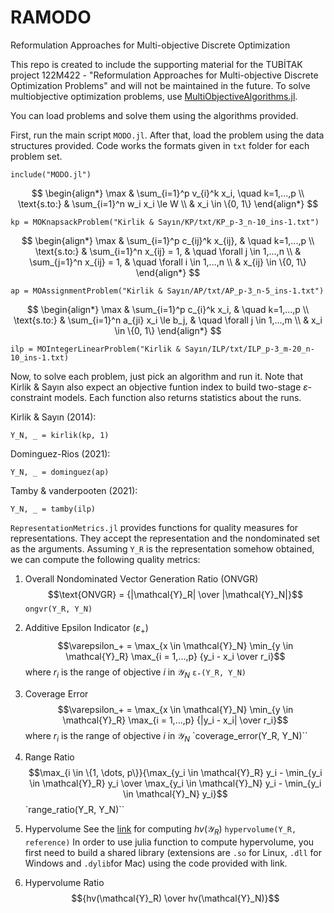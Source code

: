 # RAMODO
Reformulation Approaches for Multi-objective Discrete Optimization

This repo is created to include the supporting material for the TUBİTAK project 122M422 - "Reformulation Approaches for Multi-objective Discrete Optimization Problems" and will not be maintained in the future. To solve multiobjective optimization problems, use [MultiObjectiveAlgorithms.jl](https://github.com/jump-dev/MultiObjectiveAlgorithms.jl).

You can load problems and solve them using the algorithms provided.

First, run the main script `MODO.jl`. After that, load the problem using the data structures provided. Code works the formats given in `txt` folder for each problem set.

```
include("MODO.jl")
```
$$
\begin{align*}
\max & \sum_{i=1}^p v_{i}^k x_i, \quad k=1,...,p \\
\text{s.to:} & \sum_{i=1}^n w_i x_i \le W \\
& x_i \in \{0, 1\}
\end{align*}
$$
```
kp = MOKnapsackProblem("Kirlik & Sayın/KP/txt/KP_p-3_n-10_ins-1.txt")
```
$$
\begin{align*}
\max & \sum_{i=1}^p c_{ij}^k x_{ij}, & \quad k=1,...,p \\
\text{s.to:} & \sum_{i=1}^n x_{ij} = 1, & \quad \forall j \in 1,...,n \\
& \sum_{j=1}^n x_{ij} = 1, & \quad \forall i \in 1,...,n \\
& x_{ij} \in \{0, 1\}
\end{align*}
$$
```
ap = MOAssignmentProblem("Kirlik & Sayın/AP/txt/AP_p-3_n-5_ins-1.txt")
```
$$
\begin{align*}
\max & \sum_{i=1}^p c_{i}^k x_i, & \quad k=1,...,p \\
\text{s.to:} & \sum_{i=1}^n a_{ji} x_i \le b_j, & \quad \forall j \in 1,...,m \\
& x_i \in \{0, 1\}
\end{align*}
$$
```
ilp = MOIntegerLinearProblem("Kirlik & Sayın/ILP/txt/ILP_p-3_m-20_n-10_ins-1.txt)
```

Now, to solve each problem, just pick an algorithm and run it. Note that Kirlik & Sayın also expect an objective funtion index to build two-stage $\varepsilon$-constraint models. Each function also returns statistics about the runs.

Kirlik & Sayın (2014):
```
Y_N, _ = kirlik(kp, 1)
```

Dominguez-Rios (2021):
```
Y_N, _ = dominguez(ap)
```

Tamby & vanderpooten (2021):
```
Y_N, _ = tamby(ilp)
```

`RepresentationMetrics.jl` provides functions for quality measures for representations. They accept the representation and the nondominated set as the arguments. Assuming `Y_R` is the representation somehow obtained, we can compute the following quality metrics:

1) Overall Nondominated Vector Generation Ratio (ONVGR)
$$\text{ONVGR} = {|\mathcal{Y}_R| \over |\mathcal{Y}_N|}$$
`ongvr(Y_R, Y_N)`
2) Additive Epsilon Indicator ($\varepsilon_+$)
$$\varepsilon_+ = \max_{x \in \mathcal{Y}_N} \min_{y \in \mathcal{Y}_R} \max_{i = 1,...,p} {y_i - x_i \over r_i}$$
where $r_i$ is the range of objective $i$ in $\mathcal{Y}_N$
`ε₊(Y_R, Y_N)`
3) Coverage Error
$$\varepsilon_+ = \max_{x \in \mathcal{Y}_N} \min_{y \in \mathcal{Y}_R} \max_{i = 1,...,p} {|y_i - x_i| \over r_i}$$
where $r_i$ is the range of objective $i$ in $\mathcal{Y}_N$
`coverage_error(Y_R, Y_N)``
4) Range Ratio
$$\max_{i \in \{1, \dots, p\}}{\max_{y_i \in \mathcal{Y}_R} y_i - \min_{y_i \in \mathcal{Y}_R} y_i \over \max_{y_i \in \mathcal{Y}_N} y_i - \min_{y_i \in \mathcal{Y}_N} y_i}$$
`range_ratio(Y_R, Y_N)``
5) Hypervolume
See the [link](https://lopez-ibanez.eu/hypervolume) for computing $hv(\mathcal{Y}_R)$
`hypervolume(Y_R, reference)`
In order to use julia function to compute hypervolume, you first need to build a shared library (extensions are `.so` for Linux, `.dll` for Windows and `.dylib`for Mac) using the code provided with link.

6) Hypervolume Ratio
$${hv(\mathcal{Y}_R) \over hv(\mathcal{Y}_N)}$$
